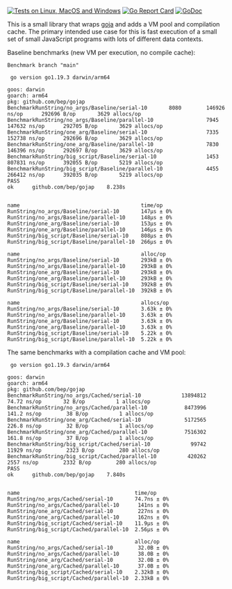 [![Tests on Linux, MacOS and Windows](https://github.com/bep/gojap/workflows/Test/badge.svg)](https://github.com/bep/gojap/actions?query=workflow:Test)
[![Go Report Card](https://goreportcard.com/badge/github.com/bep/gojap)](https://goreportcard.com/report/github.com/bep/gojap)
[![GoDoc](https://godoc.org/github.com/bep/gojap?status.svg)](https://godoc.org/github.com/bep/gojap)


This is a small library that wraps [goja](https://github.com/dop251/goja/) and adds a VM pool and compilation cache. The primary intended use case for this is fast execution of a small set of small JavaScript programs with lots of different data contexts.

Baseline benchmarks (new VM per execution, no compile cache): 

```
Benchmark branch "main"

 go version go1.19.3 darwin/arm64

goos: darwin
goarch: arm64
pkg: github.com/bep/gojap
BenchmarkRunString/no_args/Baseline/serial-10  	    8080	    146926 ns/op	  292696 B/op	    3629 allocs/op
BenchmarkRunString/no_args/Baseline/parallel-10         	    7945	    147632 ns/op	  292705 B/op	    3629 allocs/op
BenchmarkRunString/one_arg/Baseline/serial-10           	    7335	    152738 ns/op	  292696 B/op	    3629 allocs/op
BenchmarkRunString/one_arg/Baseline/parallel-10         	    7830	    146396 ns/op	  292697 B/op	    3629 allocs/op
BenchmarkRunString/big_script/Baseline/serial-10        	    1453	    807831 ns/op	  392055 B/op	    5219 allocs/op
BenchmarkRunString/big_script/Baseline/parallel-10      	    4455	    266412 ns/op	  392035 B/op	    5219 allocs/op
PASS
ok  	github.com/bep/gojap	8.238s


name                                       time/op
RunString/no_args/Baseline/serial-10       147µs ± 0%
RunString/no_args/Baseline/parallel-10     148µs ± 0%
RunString/one_arg/Baseline/serial-10       153µs ± 0%
RunString/one_arg/Baseline/parallel-10     146µs ± 0%
RunString/big_script/Baseline/serial-10    808µs ± 0%
RunString/big_script/Baseline/parallel-10  266µs ± 0%

name                                       alloc/op
RunString/no_args/Baseline/serial-10       293kB ± 0%
RunString/no_args/Baseline/parallel-10     293kB ± 0%
RunString/one_arg/Baseline/serial-10       293kB ± 0%
RunString/one_arg/Baseline/parallel-10     293kB ± 0%
RunString/big_script/Baseline/serial-10    392kB ± 0%
RunString/big_script/Baseline/parallel-10  392kB ± 0%

name                                       allocs/op
RunString/no_args/Baseline/serial-10       3.63k ± 0%
RunString/no_args/Baseline/parallel-10     3.63k ± 0%
RunString/one_arg/Baseline/serial-10       3.63k ± 0%
RunString/one_arg/Baseline/parallel-10     3.63k ± 0%
RunString/big_script/Baseline/serial-10    5.22k ± 0%
RunString/big_script/Baseline/parallel-10  5.22k ± 0%
```

The same benchmarks with a compilation cache and VM pool:

```
 go version go1.19.3 darwin/arm64

goos: darwin
goarch: arm64
pkg: github.com/bep/gojap
BenchmarkRunString/no_args/Cached/serial-10         	13894812	        74.72 ns/op	      32 B/op	       1 allocs/op
BenchmarkRunString/no_args/Cached/parallel-10       	 8473996	       141.2 ns/op	      38 B/op	       1 allocs/op
BenchmarkRunString/one_arg/Cached/serial-10         	 5172565	       226.8 ns/op	      32 B/op	       1 allocs/op
BenchmarkRunString/one_arg/Cached/parallel-10       	 7516302	       161.8 ns/op	      37 B/op	       1 allocs/op
BenchmarkRunString/big_script/Cached/serial-10      	   99742	     11929 ns/op	    2323 B/op	     280 allocs/op
BenchmarkRunString/big_script/Cached/parallel-10    	  420262	      2557 ns/op	    2332 B/op	     280 allocs/op
PASS
ok  	github.com/bep/gojap	7.840s


name                                     time/op
RunString/no_args/Cached/serial-10       74.7ns ± 0%
RunString/no_args/Cached/parallel-10      141ns ± 0%
RunString/one_arg/Cached/serial-10        227ns ± 0%
RunString/one_arg/Cached/parallel-10      162ns ± 0%
RunString/big_script/Cached/serial-10    11.9µs ± 0%
RunString/big_script/Cached/parallel-10  2.56µs ± 0%

name                                     alloc/op
RunString/no_args/Cached/serial-10        32.0B ± 0%
RunString/no_args/Cached/parallel-10      38.0B ± 0%
RunString/one_arg/Cached/serial-10        32.0B ± 0%
RunString/one_arg/Cached/parallel-10      37.0B ± 0%
RunString/big_script/Cached/serial-10    2.32kB ± 0%
RunString/big_script/Cached/parallel-10  2.33kB ± 0%
```
